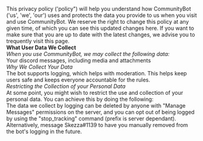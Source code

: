 This privacy policy ('policy") will help you understand how CommunityBot ('us', 'we', 'our') uses and protects the data you provide to us when you visit and use
CommunityBot. 
We reserve the right to change this policy at any given time, of which you can see this updated changes here. If you want to make sure that you are up to date with the
latest changes, we advise you to trequently visit this page.  
**What User Data We Collect**  
_When you use CommunityBot, we may collect the following data:_  
Your discord messages, including media and attachments  
_Why We Collect Your Data_  
The bot supports logging, which helps with moderation. This helps keep users safe and keeps everyone accountable for the rules.  
_Restricting the Collection of your Personal Data_  
At some point, you might wish to restrict the use and collection of your personal data. You can achieve this by doing the following:  
The data we collect by logging can be deleted by anyone with "Manage Messages" permissions on the server, and you can opt out of being logged by using the "stop_tracking" command (prefix is server dependant). Alternatively, message Skezza#1139 to have you manually removed from the bot's logging in the future.
